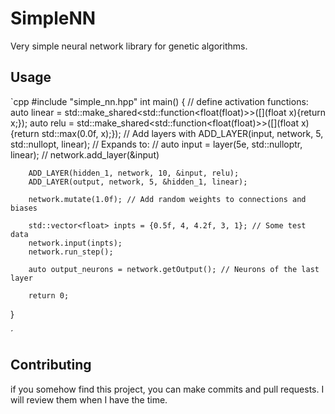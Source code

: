 # SimpleNN
Very simple neural network library for genetic algorithms.
## Usage
`cpp
#include "simple_nn.hpp"
int main() {
    // define activation functions:
		auto linear = std::make_shared<std::function<float(float)>>([](float x){return x;});
		auto relu = std::make_shared<std::function<float(float)>>([](float x){return std::max(0.0f, x);});
		// Add layers with
		ADD_LAYER(input, network, 5, std::nullopt, linear);
		// Expands to:
		// auto input = layer(5e, std::nulloptr, linear);
		// network.add_layer(&input)
		
		ADD_LAYER(hidden_1, network, 10, &input, relu);
		ADD_LAYER(output, network, 5, &hidden_1, linear);

		network.mutate(1.0f); // Add random weights to connections and biases
		
		std::vector<float> inpts = {0.5f, 4, 4.2f, 3, 1}; // Some test data
		network.input(inpts);
		network.run_step();

		auto output_neurons = network.getOutput(); // Neurons of the last layer

		return 0;
}

´

## Contributing
if you somehow find this project, you can make commits and pull requests. I will review them when I have the time.

